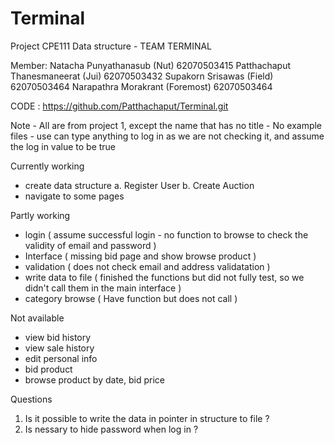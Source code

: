# Terminal

 Project CPE111 Data structure - TEAM TERMINAL

 Member: Natacha Punyathanasub              (Nut)            62070503415
 		 Patthachaput Thanesmaneerat     	(Jui)            62070503432
 		 Supakorn Srisawas                  (Field)          62070503464
 		 Narapathra Morakrant               (Foremost)       62070503464

CODE : https://github.com/Patthachaput/Terminal.git

Note  - All are from project 1, except the name that has no title
         - No example files
         - use can type anything to log in as we are not checking it, and assume the log in
           value to be true
                
Currently working
- create data structure
    a. Register User
    b. Create Auction
- navigate to some pages

Partly working
- login ( assume successful login - no function to browse to check the validity of email and password )
- Interface ( missing bid page and show browse product )
- validation ( does not check email and address validatation )
- write data to file ( finished the functions but did not fully test, so we didn't call them in the main interface )
- category browse ( Have function but does not call )

Not available
- view bid history
- view sale history
- edit personal info
- bid product
- browse product by date, bid price

Questions
1. Is it possible to write the data in pointer in structure to file ?
2. Is nessary to hide password when log in ?
